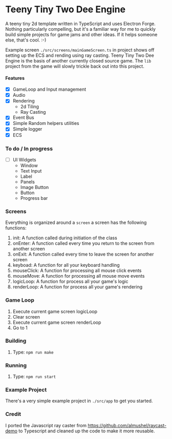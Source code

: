 # Teeny Tiny Two Dee Engine

A teeny tiny 2d template written in TypeScript and uses Electron Forge. Nothing particularly compelling, but it's a familiar way for me to quickly build simple projects for game jams and other ideas. If it helps someone else, that's cool. :-)

Example screen `./src/screens/mainGameScreen.ts` in project shows off setting up the ECS and rending using ray casting. Teeny Tiny Two Dee Engine is the basis of another currently closed source
game. The `lib` project from the game will slowly trickle back out into this project.

#### Features

- [x] GameLoop and Input management
- [x] Audio
- [x] Rendering
  - 2d Tiling
  - Ray Casting
- [x] Event Bus
- [x] Simple Random helpers utilities
- [x] Simple logger
- [x] ECS

### To do / In progress
- [ ] UI Widgets
  - Window
  - Text Input
  - Label
  - Panels
  - Image Button
  - Button
  - Progress bar

### Screens

Everything is organized around a `screen` a screen has the following functions:

1. init: A function called during initiation of the class 
2. onEnter: A function called every time you return to the screen from another screen
3. onExit: A function called every time to leave the screen for another screen
4. keyboad: A function for all your keyboard handling
5. mouseClick: A function for processing all mouse click events
6. mouseMove: A function for processing all mouse move events
7. logicLoop: A function for process all your game's logic
8. renderLoop: A function for process all your game's rendering


### Game Loop

1. Execute current game screen logicLoop
2. Clear screen
3. Execute current game screen renderLoop
4. Go to 1

### Building

1. Type: `npm run make`

### Running

1. Type: `npm run start`

### Example Project

There's a very simple example project in `./src/app` to get you started.


### Credit

I ported the Javascript ray caster from https://github.com/almushel/raycast-demo to Typescript and cleaned up the code to make it more reusable.
